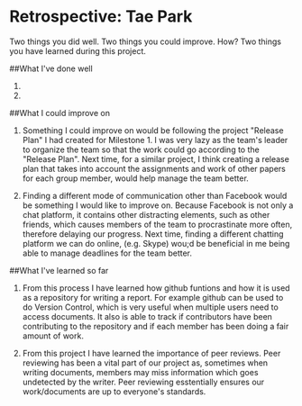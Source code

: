 # Retrospective: Tae Park

Two things you did well.
Two things you could improve. How?
Two things you have learned during this project.

##What I've done well

1. 

2. 

##What I could improve on

1. Something I could improve on would be following the project "Release Plan" I had created for Milestone 1. I was very lazy as the team's leader to organize the team so that the work could go according to the "Release Plan". Next time, for a similar project, I think creating a release plan that takes into account the assignments and work of other papers for each group member, would help manage the team better.

2. Finding a different mode of communication other than Facebook would be something I would like to improve on. Because Facebook is not only a chat platform, it contains other distracting elements, such as other friends, which causes members of the team to procrastinate more often, therefore delaying our progress. Next time, finding a different chatting platform we can do online, (e.g. Skype) wou;d be beneficial in me being able to manage deadlines for the team better.

##What I've learned so far

1. From this process I have learned how github funtions and how it is used as a repository for writing a report. For example github can be used to do Version Control, which is very useful when multiple users need to access documents. It also is able to track if contributors have been contributing to the repository and if each member has been doing a fair amount of work.

2. From this project I have learned the importance of peer reviews. Peer reviewing has been a vital part of our project as, sometimes when writing documents, members may miss information which goes undetected by the writer. Peer reviewing esstentially ensures our work/documents are up to everyone's standards.

